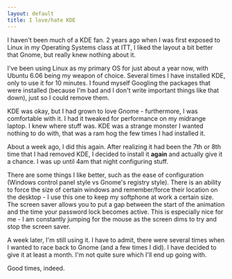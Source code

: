 ```yaml
---
layout: default
title: I love/hate KDE
---
```


I haven't been much of a KDE fan. 2 years ago when I was first exposed to
Linux in my Operating Systems class at ITT, I liked the layout a bit better
that Gnome, but really knew nothing about it.

I've been using Linux as my primary OS for just about a year now, with Ubuntu
6.06 being my weapon of choice. Several times I have installed KDE, only to
use it for 10 minutes. I found myself Googling the packages that were
installed (because I'm bad and I don't write important things like that down),
just so I could remove them.

KDE was okay, but I had grown to love Gnome - furthermore, I was comfortable
with it. I had it tweaked for performance on my midrange laptop. I knew where
stuff was. KDE was a strange monster I wanted nothing to do with, that was a
ram hog the few times I had installed it.

About a week ago, I did this again. After realizing it had been the 7th or 8th
time that I had removed KDE, I decided to install it **again** and actually
give it a chance. I was up until 4am that night configuring stuff.

There are some things I like better, such as the ease of configuration
(Windows control panel style vs Gnome's registry style). There is an ability
to force the size of certain windows and remember/force their location on the
desktop - I use this one to keep my softphone at work a certain size. The
screen saver allows you to put a gap between the start of the animation and
the time your password lock becomes active. This is especially nice for me - I
am constantly jumping for the mouse as the screen dims to try and stop the
screen saver.

A week later, I'm still using it. I have to admit, there were several times
when I wanted to race back to Gnome (and a few times I did). I have decided to
give it at least a month. I'm not quite sure which I'll end up going with.

Good times, indeed.
